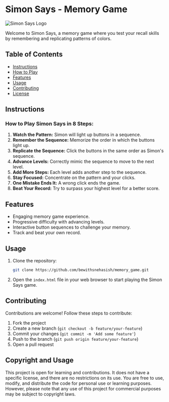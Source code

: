 # Simon Says - Memory Game

![Simon Says Logo](https://iili.io/JuBArqN.png)

Welcome to Simon Says, a memory game where you test your recall skills by remembering and replicating patterns of colors.

## Table of Contents

- [Instructions](#instructions)
- [How to Play](#how-to-play)
- [Features](#features)
- [Usage](#usage)
- [Contributing](#contributing)
- [License](#license)

## Instructions

### How to Play Simon Says in 8 Steps:

1. **Watch the Pattern:** Simon will light up buttons in a sequence.
2. **Remember the Sequence:** Memorize the order in which the buttons light up.
3. **Replicate the Sequence:** Click the buttons in the same order as Simon's sequence.
4. **Advance Levels:** Correctly mimic the sequence to move to the next level.
5. **Add More Steps:** Each level adds another step to the sequence.
6. **Stay Focused:** Concentrate on the pattern and your clicks.
7. **One Mistake Ends It:** A wrong click ends the game.
8. **Beat Your Record:** Try to surpass your highest level for a better score.

## Features

- Engaging memory game experience.
- Progressive difficulty with advancing levels.
- Interactive button sequences to challenge your memory.
- Track and beat your own record.

## Usage


1. Clone the repository:

    ```bash
    git clone https://github.com/bewithsnehasish/memory_game.git
    ```

2. Open the `index.html` file in your web browser to start playing the Simon Says game.

## Contributing

Contributions are welcome! Follow these steps to contribute:

1. Fork the project
2. Create a new branch (`git checkout -b feature/your-feature`)
3. Commit your changes (`git commit -m 'Add some feature'`)
4. Push to the branch (`git push origin feature/your-feature`)
5. Open a pull request

## Copyright and Usage

This project is open for learning and contributions. It does not have a specific license, and there are no restrictions on its use. You are free to use, modify, and distribute the code for personal use or learning purposes. However, please note that any use of this project for commercial purposes may be subject to copyright laws.


